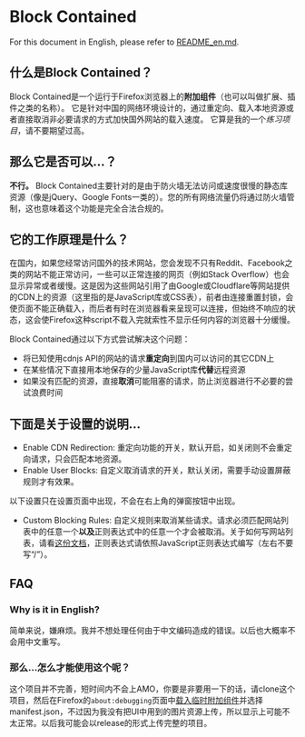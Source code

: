 # Block Contained

For this document in English, please refer to [README_en.md](README_en.md).

## 什么是Block Contained？
Block Contained是一个运行于Firefox浏览器上的**附加组件**（也可以叫做扩展、插件之类的名称）。
它是针对中国的网络环境设计的，通过重定向、载入本地资源或者直接取消非必要请求的方式加快国外网站的载入速度。
它算是我的一个*练习项目*，请不要期望过高。
## 那么它是否可以...？
**不行。** Block Contained主要针对的是由于防火墙无法访问或速度很慢的静态库资源（像是jQuery、Google Fonts一类的）。您的所有网络流量仍将通过防火墙管制，这也意味着这个功能是完全合法合规的。
## 它的工作原理是什么？
在国内，如果您经常访问国外的技术网站，您会发现不只有Reddit、Facebook之类的网站不能正常访问，一些可以正常连接的网页（例如Stack Overflow）也会显示异常或者缓慢。这是因为这些网站引用了由Google或Cloudflare等网站提供的CDN上的资源（这里指的是JavaScript库或CSS表），前者由连接重置封锁，会使页面不能正确载入，而后者有时在浏览器看来呈现可以连接，但始终不响应的状态，这会使Firefox这种script不载入完就索性不显示任何内容的浏览器十分缓慢。

Block Contained通过以下方式尝试解决这个问题：
- 将已知使用cdnjs API的网站的请求**重定向**到国内可以访问的其它CDN上
- 在某些情况下直接用本地保存的少量JavaScript库**代替**远程资源
- 如果没有匹配的资源，直接**取消**可能阻塞的请求，防止浏览器进行不必要的尝试浪费时间
## 下面是关于设置的说明...
- Enable CDN Redirection: 重定向功能的开关，默认开启，如关闭则不会重定向请求，只会匹配本地资源。
- Enable User Blocks: 自定义取消请求的开关，默认关闭，需要手动设置屏蔽规则才有效果。

以下设置只在设置页面中出现，不会在右上角的弹窗按钮中出现。
- Custom Blocking Rules: 自定义规则来取消某些请求。请求必须匹配网站列表中的任意一个**以及**正则表达式中的任意一个才会被取消。关于如何写网站列表，请看[这份文档](https://developer.mozilla.org/zh-CN/docs/Mozilla/Add-ons/WebExtensions/Match_patterns)，正则表达式请依照JavaScript正则表达式编写（左右不要写“/”）。
## FAQ
### Why is it in English?
简单来说，嫌麻烦。我并不想处理任何由于中文编码造成的错误。以后也大概率不会用中文重写。
### 那么...怎么才能使用这个呢？
这个项目并不完善，短时间内不会上AMO，你要是非要用一下的话，请clone这个项目，然后在Firefox的`about:debugging`页面中[载入临时附加组件](https://extensionworkshop.com/documentation/develop/temporary-installation-in-firefox/)并选择manifest.json，不过因为我没有把UI中用到的图片资源上传，所以显示上可能不太正常。以后我可能会以release的形式上传完整的项目。
